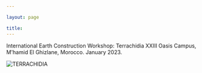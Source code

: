 ```yaml
---

layout: page

title: 
---
```


International Earth Construction Workshop: Terrachidia XXIII Oasis Campus, M'hamid El Ghizlane, Morocco. January 2023.

![TERRACHIDIA](https://amadkayani.github.io/terrachidia.jpeg)
